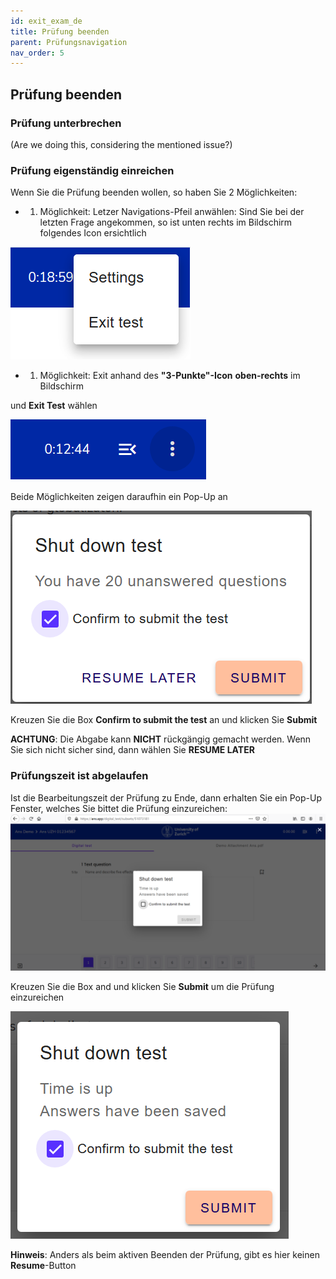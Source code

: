 ```yaml
---
id: exit_exam_de
title: Prüfung beenden
parent: Prüfungsnavigation
nav_order: 5
---
```


## Prüfung beenden

### Prüfung unterbrechen

(Are we doing this, considering the mentioned issue?)

### Prüfung eigenständig einreichen

Wenn Sie die Prüfung beenden wollen, so haben Sie 2 Möglichkeiten:

* 1. Möglichkeit: Letzer Navigations-Pfeil anwählen: 
Sind Sie bei der letzten Frage angekommen, so ist unten rechts im Bildschirm folgendes Icon ersichtlich

![Prüfung-exit](assets/exam-exittest.png) 

* 1. Möglichkeit: Exit anhand des **"3-Punkte"-Icon** **oben-rechts** im Bildschirm 

und  **Exit Test** wählen

![Prüfung-exit](assets/examsettings-icon.png) 


Beide Möglichkeiten zeigen daraufhin ein Pop-Up an

![Prüfung-exit](assets/exam-exittestactive.png) 

Kreuzen Sie die Box **Confirm to submit the test** an und klicken Sie **Submit**

**ACHTUNG**: Die Abgabe kann **NICHT** rückgängig gemacht werden. Wenn Sie sich nicht sicher sind, dann wählen Sie **RESUME LATER**


### Prüfungszeit ist abgelaufen

Ist die Bearbeitungszeit der Prüfung zu Ende, dann erhalten Sie ein Pop-Up Fenster, welches Sie bittet die Prüfung einzureichen:
![Prüfung-exit](assets/exam-submit-popup.png) 

Kreuzen Sie die Box and und klicken Sie **Submit** um die Prüfung einzureichen

![Prüfung-exit](assets/exam-submitpopup-tickbox.png) 


**Hinweis**: Anders als beim aktiven Beenden der Prüfung, gibt es hier keinen **Resume**-Button